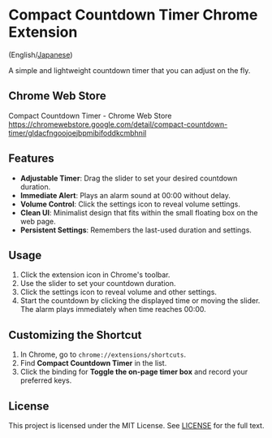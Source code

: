 # Compact Countdown Timer Chrome Extension

(English/[Japanese](README-ja.md))

A simple and lightweight countdown timer that you can adjust on the fly.

## Chrome Web Store

Compact Countdown Timer - Chrome Web Store
https://chromewebstore.google.com/detail/compact-countdown-timer/gldacfngoojoejbpmibifoddkcmbhnil

## Features

* **Adjustable Timer**: Drag the slider to set your desired countdown duration.
* **Immediate Alert**: Plays an alarm sound at 00:00 without delay.
* **Volume Control**: Click the settings icon to reveal volume settings.
* **Clean UI**: Minimalist design that fits within the small floating box on the web page.
* **Persistent Settings**: Remembers the last-used duration and settings.

## Usage

1. Click the extension icon in Chrome's toolbar.
2. Use the slider to set your countdown duration.
3. Click the settings icon to reveal volume and other settings.
4. Start the countdown by clicking the displayed time or moving the slider.  The alarm plays immediately when time reaches 00:00.

## Customizing the Shortcut

1. In Chrome, go to `chrome://extensions/shortcuts`.
2. Find **Compact Countdown Timer** in the list.
3. Click the binding for **Toggle the on-page timer box** and record your preferred keys.

## License

This project is licensed under the MIT License. See [LICENSE](LICENSE) for the full text.

